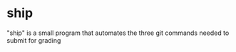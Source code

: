 # ship
"ship" is a small program that automates the three git commands needed to submit for grading

